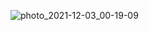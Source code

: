 

![photo_2021-12-03_00-19-09](https://user-images.githubusercontent.com/87920233/144601540-f896a08e-2845-4df6-a6cb-99d2f21d7345.jpg)
